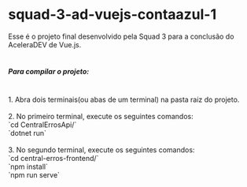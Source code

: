 # squad-3-ad-vuejs-contaazul-1

Esse é o projeto final desenvolvido pela Squad 3 para a conclusão do AceleraDEV de Vue.js.
<br><br>
##### **Para compilar o projeto:**
<br>
1. Abra dois terminais(ou abas de um terminal) na pasta raiz do projeto.
<br><br>
2. No primeiro terminal, execute os seguintes comandos:<br>
`cd CentralErrosApi/`<br>
`dotnet run`
<br><br>
3. No segundo terminal, execute os seguintes comandos:<br>
`cd central-erros-frontend/`<br>
`npm install`<br>
`npm run serve`<br>
